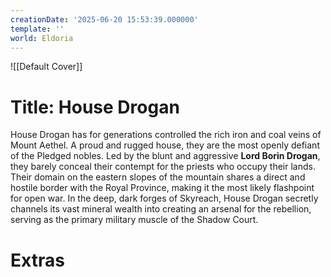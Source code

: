 ```yaml
---
creationDate: '2025-06-20 15:53:39.000000'
template: ''
world: Eldoria
---
```

![[Default Cover]]

# Title: House Drogan

House Drogan has for generations controlled the rich iron and coal veins of Mount Aethel. A proud and rugged house, they are the most openly defiant of the Pledged nobles. Led by the blunt and aggressive **Lord Borin Drogan**, they barely conceal their contempt for the priests who occupy their lands. Their domain on the eastern slopes of the mountain shares a direct and hostile border with the Royal Province, making it the most likely flashpoint for open war. In the deep, dark forges of Skyreach, House Drogan secretly channels its vast mineral wealth into creating an arsenal for the rebellion, serving as the primary military muscle of the Shadow Court.







# Extras

